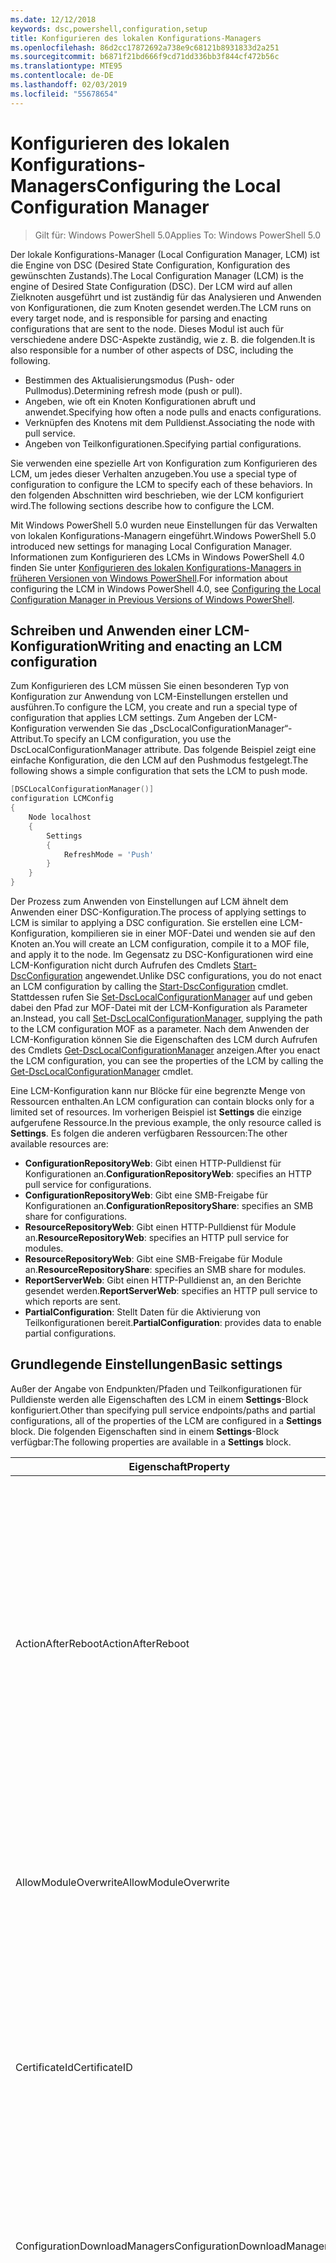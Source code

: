 ```yaml
---
ms.date: 12/12/2018
keywords: dsc,powershell,configuration,setup
title: Konfigurieren des lokalen Konfigurations-Managers
ms.openlocfilehash: 86d2cc17872692a738e9c68121b8931833d2a251
ms.sourcegitcommit: b6871f21bd666f9cd71dd336bb3f844cf472b56c
ms.translationtype: MTE95
ms.contentlocale: de-DE
ms.lasthandoff: 02/03/2019
ms.locfileid: "55678654"
---
```

# <a name="configuring-the-local-configuration-manager"></a><span data-ttu-id="85f25-103">Konfigurieren des lokalen Konfigurations-Managers</span><span class="sxs-lookup"><span data-stu-id="85f25-103">Configuring the Local Configuration Manager</span></span>

> <span data-ttu-id="85f25-104">Gilt für: Windows PowerShell 5.0</span><span class="sxs-lookup"><span data-stu-id="85f25-104">Applies To: Windows PowerShell 5.0</span></span>

<span data-ttu-id="85f25-105">Der lokale Konfigurations-Manager (Local Configuration Manager, LCM) ist die Engine von DSC (Desired State Configuration, Konfiguration des gewünschten Zustands).</span><span class="sxs-lookup"><span data-stu-id="85f25-105">The Local Configuration Manager (LCM) is the engine of Desired State Configuration (DSC).</span></span>
<span data-ttu-id="85f25-106">Der LCM wird auf allen Zielknoten ausgeführt und ist zuständig für das Analysieren und Anwenden von Konfigurationen, die zum Knoten gesendet werden.</span><span class="sxs-lookup"><span data-stu-id="85f25-106">The LCM runs on every target node, and is responsible for parsing and enacting configurations that are sent to the node.</span></span>
<span data-ttu-id="85f25-107">Dieses Modul ist auch für verschiedene andere DSC-Aspekte zuständig, wie z. B. die folgenden.</span><span class="sxs-lookup"><span data-stu-id="85f25-107">It is also responsible for a number of other aspects of DSC, including the following.</span></span>

- <span data-ttu-id="85f25-108">Bestimmen des Aktualisierungsmodus (Push- oder Pullmodus).</span><span class="sxs-lookup"><span data-stu-id="85f25-108">Determining refresh mode (push or pull).</span></span>
- <span data-ttu-id="85f25-109">Angeben, wie oft ein Knoten Konfigurationen abruft und anwendet.</span><span class="sxs-lookup"><span data-stu-id="85f25-109">Specifying how often a node pulls and enacts configurations.</span></span>
- <span data-ttu-id="85f25-110">Verknüpfen des Knotens mit dem Pulldienst.</span><span class="sxs-lookup"><span data-stu-id="85f25-110">Associating the node with pull service.</span></span>
- <span data-ttu-id="85f25-111">Angeben von Teilkonfigurationen.</span><span class="sxs-lookup"><span data-stu-id="85f25-111">Specifying partial configurations.</span></span>

<span data-ttu-id="85f25-112">Sie verwenden eine spezielle Art von Konfiguration zum Konfigurieren des LCM, um jedes dieser Verhalten anzugeben.</span><span class="sxs-lookup"><span data-stu-id="85f25-112">You use a special type of configuration to configure the LCM to specify each of these behaviors.</span></span>
<span data-ttu-id="85f25-113">In den folgenden Abschnitten wird beschrieben, wie der LCM konfiguriert wird.</span><span class="sxs-lookup"><span data-stu-id="85f25-113">The following sections describe how to configure the LCM.</span></span>

<span data-ttu-id="85f25-114">Mit Windows PowerShell 5.0 wurden neue Einstellungen für das Verwalten von lokalen Konfigurations-Managern eingeführt.</span><span class="sxs-lookup"><span data-stu-id="85f25-114">Windows PowerShell 5.0 introduced new settings for managing Local Configuration Manager.</span></span>
<span data-ttu-id="85f25-115">Informationen zum Konfigurieren des LCMs in Windows PowerShell 4.0 finden Sie unter [Konfigurieren des lokalen Konfigurations-Managers in früheren Versionen von Windows PowerShell](metaconfig4.md).</span><span class="sxs-lookup"><span data-stu-id="85f25-115">For information about configuring the LCM in Windows PowerShell 4.0, see [Configuring the Local Configuration Manager in Previous Versions of Windows PowerShell](metaconfig4.md).</span></span>

## <a name="writing-and-enacting-an-lcm-configuration"></a><span data-ttu-id="85f25-116">Schreiben und Anwenden einer LCM-Konfiguration</span><span class="sxs-lookup"><span data-stu-id="85f25-116">Writing and enacting an LCM configuration</span></span>

<span data-ttu-id="85f25-117">Zum Konfigurieren des LCM müssen Sie einen besonderen Typ von Konfiguration zur Anwendung von LCM-Einstellungen erstellen und ausführen.</span><span class="sxs-lookup"><span data-stu-id="85f25-117">To configure the LCM, you create and run a special type of configuration that applies LCM settings.</span></span>
<span data-ttu-id="85f25-118">Zum Angeben der LCM-Konfiguration verwenden Sie das „DscLocalConfigurationManager“-Attribut.</span><span class="sxs-lookup"><span data-stu-id="85f25-118">To specify an LCM configuration, you use the DscLocalConfigurationManager attribute.</span></span>
<span data-ttu-id="85f25-119">Das folgende Beispiel zeigt eine einfache Konfiguration, die den LCM auf den Pushmodus festgelegt.</span><span class="sxs-lookup"><span data-stu-id="85f25-119">The following shows a simple configuration that sets the LCM to push mode.</span></span>

```powershell
[DSCLocalConfigurationManager()]
configuration LCMConfig
{
    Node localhost
    {
        Settings
        {
            RefreshMode = 'Push'
        }
    }
}
```

<span data-ttu-id="85f25-120">Der Prozess zum Anwenden von Einstellungen auf LCM ähnelt dem Anwenden einer DSC-Konfiguration.</span><span class="sxs-lookup"><span data-stu-id="85f25-120">The process of applying settings to LCM is similar to applying a DSC configuration.</span></span>
<span data-ttu-id="85f25-121">Sie erstellen eine LCM-Konfiguration, kompilieren sie in einer MOF-Datei und wenden sie auf den Knoten an.</span><span class="sxs-lookup"><span data-stu-id="85f25-121">You will create an LCM configuration, compile it to a MOF file, and apply it to the node.</span></span>
<span data-ttu-id="85f25-122">Im Gegensatz zu DSC-Konfigurationen wird eine LCM-Konfiguration nicht durch Aufrufen des Cmdlets [Start-DscConfiguration](/powershell/module/psdesiredstateconfiguration/start-dscconfiguration) angewendet.</span><span class="sxs-lookup"><span data-stu-id="85f25-122">Unlike DSC configurations, you do not enact an LCM configuration by calling the [Start-DscConfiguration](/powershell/module/psdesiredstateconfiguration/start-dscconfiguration) cmdlet.</span></span>
<span data-ttu-id="85f25-123">Stattdessen rufen Sie [Set-DscLocalConfigurationManager](/powershell/module/PSDesiredStateConfiguration/Set-DscLocalConfigurationManager) auf und geben dabei den Pfad zur MOF-Datei mit der LCM-Konfiguration als Parameter an.</span><span class="sxs-lookup"><span data-stu-id="85f25-123">Instead, you call [Set-DscLocalConfigurationManager](/powershell/module/PSDesiredStateConfiguration/Set-DscLocalConfigurationManager), supplying the path to the LCM configuration MOF as a parameter.</span></span>
<span data-ttu-id="85f25-124">Nach dem Anwenden der LCM-Konfiguration können Sie die Eigenschaften des LCM durch Aufrufen des Cmdlets [Get-DscLocalConfigurationManager](/powershell/module/PSDesiredStateConfiguration/Get-DscLocalConfigurationManager) anzeigen.</span><span class="sxs-lookup"><span data-stu-id="85f25-124">After you enact the LCM configuration, you can see the properties of the LCM by calling the [Get-DscLocalConfigurationManager](/powershell/module/PSDesiredStateConfiguration/Get-DscLocalConfigurationManager) cmdlet.</span></span>

<span data-ttu-id="85f25-125">Eine LCM-Konfiguration kann nur Blöcke für eine begrenzte Menge von Ressourcen enthalten.</span><span class="sxs-lookup"><span data-stu-id="85f25-125">An LCM configuration can contain blocks only for a limited set of resources.</span></span>
<span data-ttu-id="85f25-126">Im vorherigen Beispiel ist **Settings** die einzige aufgerufene Ressource.</span><span class="sxs-lookup"><span data-stu-id="85f25-126">In the previous example, the only resource called is **Settings**.</span></span>
<span data-ttu-id="85f25-127">Es folgen die anderen verfügbaren Ressourcen:</span><span class="sxs-lookup"><span data-stu-id="85f25-127">The other available resources are:</span></span>

* <span data-ttu-id="85f25-128">**ConfigurationRepositoryWeb**: Gibt einen HTTP-Pulldienst für Konfigurationen an.</span><span class="sxs-lookup"><span data-stu-id="85f25-128">**ConfigurationRepositoryWeb**: specifies an HTTP pull service for configurations.</span></span>
* <span data-ttu-id="85f25-129">**ConfigurationRepositoryWeb**: Gibt eine SMB-Freigabe für Konfigurationen an.</span><span class="sxs-lookup"><span data-stu-id="85f25-129">**ConfigurationRepositoryShare**: specifies an SMB share for configurations.</span></span>
* <span data-ttu-id="85f25-130">**ResourceRepositoryWeb**: Gibt einen HTTP-Pulldienst für Module an.</span><span class="sxs-lookup"><span data-stu-id="85f25-130">**ResourceRepositoryWeb**: specifies an HTTP pull service for modules.</span></span>
* <span data-ttu-id="85f25-131">**ResourceRepositoryWeb**: Gibt eine SMB-Freigabe für Module an.</span><span class="sxs-lookup"><span data-stu-id="85f25-131">**ResourceRepositoryShare**: specifies an SMB share for modules.</span></span>
* <span data-ttu-id="85f25-132">**ReportServerWeb**: Gibt einen HTTP-Pulldienst an, an den Berichte gesendet werden.</span><span class="sxs-lookup"><span data-stu-id="85f25-132">**ReportServerWeb**: specifies an HTTP pull service to which reports are sent.</span></span>
* <span data-ttu-id="85f25-133">**PartialConfiguration**: Stellt Daten für die Aktivierung von Teilkonfigurationen bereit.</span><span class="sxs-lookup"><span data-stu-id="85f25-133">**PartialConfiguration**: provides data to enable partial configurations.</span></span>

## <a name="basic-settings"></a><span data-ttu-id="85f25-134">Grundlegende Einstellungen</span><span class="sxs-lookup"><span data-stu-id="85f25-134">Basic settings</span></span>

<span data-ttu-id="85f25-135">Außer der Angabe von Endpunkten/Pfaden und Teilkonfigurationen für Pulldienste werden alle Eigenschaften des LCM in einem **Settings**-Block konfiguriert.</span><span class="sxs-lookup"><span data-stu-id="85f25-135">Other than specifying pull service endpoints/paths and partial configurations, all of the properties of the LCM are configured in a **Settings** block.</span></span>
<span data-ttu-id="85f25-136">Die folgenden Eigenschaften sind in einem **Settings**-Block verfügbar:</span><span class="sxs-lookup"><span data-stu-id="85f25-136">The following properties are available in a **Settings** block.</span></span>

|  <span data-ttu-id="85f25-137">Eigenschaft</span><span class="sxs-lookup"><span data-stu-id="85f25-137">Property</span></span>  |  <span data-ttu-id="85f25-138">Type</span><span class="sxs-lookup"><span data-stu-id="85f25-138">Type</span></span>  |  <span data-ttu-id="85f25-139">Beschreibung</span><span class="sxs-lookup"><span data-stu-id="85f25-139">Description</span></span>   |
|----------- |------- |--------------- |
| <span data-ttu-id="85f25-140">ActionAfterReboot</span><span class="sxs-lookup"><span data-stu-id="85f25-140">ActionAfterReboot</span></span>| <span data-ttu-id="85f25-141">string</span><span class="sxs-lookup"><span data-stu-id="85f25-141">string</span></span>| <span data-ttu-id="85f25-142">Gibt an, was nach einem Neustart während der Anwendung einer Konfiguration passiert.</span><span class="sxs-lookup"><span data-stu-id="85f25-142">Specifies what happens after a reboot during the application of a configuration.</span></span> <span data-ttu-id="85f25-143">Die möglichen Werte sind __ContinueConfiguration__ und __StopConfiguration__.</span><span class="sxs-lookup"><span data-stu-id="85f25-143">The possible values are __"ContinueConfiguration"__ and __"StopConfiguration"__.</span></span> <ul><li> <span data-ttu-id="85f25-144">__ContinueConfiguration__: Nach dem Neustart des Computers wird das Anwenden der aktuellen Konfiguration fortgesetzt.</span><span class="sxs-lookup"><span data-stu-id="85f25-144">__ContinueConfiguration__: Continue applying the current configuration after machine reboot.</span></span> <span data-ttu-id="85f25-145">Dies ist der Standardwert.</span><span class="sxs-lookup"><span data-stu-id="85f25-145">This is the default value</span></span></li><li><span data-ttu-id="85f25-146">__StopConfiguration__: Nach dem Neustart des Computers wird die aktuelle Konfiguration beendet.</span><span class="sxs-lookup"><span data-stu-id="85f25-146">__StopConfiguration__: Stop the current configuration after machine reboot.</span></span></li></ul>|
| <span data-ttu-id="85f25-147">AllowModuleOverwrite</span><span class="sxs-lookup"><span data-stu-id="85f25-147">AllowModuleOverwrite</span></span>| <span data-ttu-id="85f25-148">bool</span><span class="sxs-lookup"><span data-stu-id="85f25-148">bool</span></span>| <span data-ttu-id="85f25-149">__$TRUE__, wenn neue vom Pulldienst heruntergeladene Konfigurationen die alten Konfigurationen auf dem Zielknoten überschreiben dürfen.</span><span class="sxs-lookup"><span data-stu-id="85f25-149">__$TRUE__ if new configurations downloaded from the pull service are allowed to overwrite the old ones on the target node.</span></span> <span data-ttu-id="85f25-150">Andernfalls „$FALSE“.</span><span class="sxs-lookup"><span data-stu-id="85f25-150">Otherwise, $FALSE.</span></span>|
| <span data-ttu-id="85f25-151">CertificateId</span><span class="sxs-lookup"><span data-stu-id="85f25-151">CertificateID</span></span>| <span data-ttu-id="85f25-152">string</span><span class="sxs-lookup"><span data-stu-id="85f25-152">string</span></span>| <span data-ttu-id="85f25-153">Der Fingerabdruck eines Zertifikats zur Sicherung von Anmeldeinformationen, die in einer Konfiguration übergeben werden.</span><span class="sxs-lookup"><span data-stu-id="85f25-153">The thumbprint of a certificate used to secure credentials passed in a configuration.</span></span> <span data-ttu-id="85f25-154">Weitere Informationen finden Sie unter [Möchten Sie Anmeldeinformationen in Windows PowerShell zum Konfigurieren des gewünschten Zustands schützen?](http://blogs.msdn.com/b/powershell/archive/2014/01/31/want-to-secure-credentials-in-windows-powershell-desired-state-configuration.aspx).</span><span class="sxs-lookup"><span data-stu-id="85f25-154">For more information see [Want to secure credentials in Windows PowerShell Desired State Configuration](http://blogs.msdn.com/b/powershell/archive/2014/01/31/want-to-secure-credentials-in-windows-powershell-desired-state-configuration.aspx)?.</span></span> <br> <span data-ttu-id="85f25-155">__Hinweis:__ Dies wird bei Verwendung des Azure Automation DSC-Pulldiensts automatisch verwaltet.</span><span class="sxs-lookup"><span data-stu-id="85f25-155">__Note:__ this is managed automatically if using Azure Automation DSC pull service.</span></span>|
| <span data-ttu-id="85f25-156">ConfigurationDownloadManagers</span><span class="sxs-lookup"><span data-stu-id="85f25-156">ConfigurationDownloadManagers</span></span>| <span data-ttu-id="85f25-157">CimInstance[]</span><span class="sxs-lookup"><span data-stu-id="85f25-157">CimInstance[]</span></span>| <span data-ttu-id="85f25-158">Veraltet.</span><span class="sxs-lookup"><span data-stu-id="85f25-158">Obsolete.</span></span> <span data-ttu-id="85f25-159">Verwenden Sie die Blöcke __ConfigurationRepositoryWeb__ und __ConfigurationRepositoryShare__ zum Definieren von Pulldienstendpunkten für Konfigurationen.</span><span class="sxs-lookup"><span data-stu-id="85f25-159">Use __ConfigurationRepositoryWeb__ and __ConfigurationRepositoryShare__ blocks to define configuration pull service endpoints.</span></span>|
| <span data-ttu-id="85f25-160">ConfigurationID</span><span class="sxs-lookup"><span data-stu-id="85f25-160">ConfigurationID</span></span>| <span data-ttu-id="85f25-161">string</span><span class="sxs-lookup"><span data-stu-id="85f25-161">string</span></span>| <span data-ttu-id="85f25-162">Für die Abwärtskompatibilität mit älteren Pulldienstversionen.</span><span class="sxs-lookup"><span data-stu-id="85f25-162">For backwards compatibility with older pull service versions.</span></span> <span data-ttu-id="85f25-163">Eine GUID, die die Konfigurationsdatei identifiziert, die von einem Pulldienst abgerufen werden soll.</span><span class="sxs-lookup"><span data-stu-id="85f25-163">A GUID that identifies the configuration file to get from a pull service.</span></span> <span data-ttu-id="85f25-164">Der Knoten ruft Konfigurationen vom Pulldienst ab, wenn der Name der MOF-Konfigurationsdatei „ConfigurationID.mof“ lautet.</span><span class="sxs-lookup"><span data-stu-id="85f25-164">The node will pull configurations on the pull service if the name of the configuration MOF is named ConfigurationID.mof.</span></span><br> <span data-ttu-id="85f25-165">__Hinweis:__ Wenn Sie diese Eigenschaft festlegen, kann der Knoten nicht mithilfe von __RegistrationKey__ bei einem Pulldienst registriert werden.</span><span class="sxs-lookup"><span data-stu-id="85f25-165">__Note:__ If you set this property, registering the node with a pull service by using __RegistrationKey__ does not work.</span></span> <span data-ttu-id="85f25-166">Weitere Informationen finden Sie unter [Einrichten eines Pullclients mit Konfigurationsnamen](../pull-server/pullClientConfigNames.md).</span><span class="sxs-lookup"><span data-stu-id="85f25-166">For more information, see [Setting up a pull client with configuration names](../pull-server/pullClientConfigNames.md).</span></span>|
| <span data-ttu-id="85f25-167">ConfigurationMode</span><span class="sxs-lookup"><span data-stu-id="85f25-167">ConfigurationMode</span></span>| <span data-ttu-id="85f25-168">string</span><span class="sxs-lookup"><span data-stu-id="85f25-168">string</span></span> | <span data-ttu-id="85f25-169">Gibt an, wie der LCM die Konfiguration tatsächlich auf die Zielknoten anwendet.</span><span class="sxs-lookup"><span data-stu-id="85f25-169">Specifies how the LCM actually applies the configuration to the target nodes.</span></span> <span data-ttu-id="85f25-170">Mögliche Werte sind __ApplyOnly__, __ApplyAndMonitor__ und __ApplyAndAutoCorrect__.</span><span class="sxs-lookup"><span data-stu-id="85f25-170">Possible values are __"ApplyOnly"__,__"ApplyAndMonitor"__, and __"ApplyAndAutoCorrect"__.</span></span> <ul><li><span data-ttu-id="85f25-171">__ApplyOnly__: DSC wendet die Konfiguration an und führt keine weiteren Schritte aus, es sei denn, eine neue Konfiguration wird per Push auf den Zielknoten übertragen oder per Pull von einem Dienst abgerufen.</span><span class="sxs-lookup"><span data-stu-id="85f25-171">__ApplyOnly__: DSC applies the configuration and does nothing further unless a new configuration is pushed to the target node or when a new configuration is pulled from a service.</span></span> <span data-ttu-id="85f25-172">Nach der ersten Anwendung einer neuen Konfiguration überprüft DSC nicht auf Abweichungen von einem zuvor konfigurierten Status.</span><span class="sxs-lookup"><span data-stu-id="85f25-172">After initial application of a new configuration, DSC does not check for drift from a previously configured state.</span></span> <span data-ttu-id="85f25-173">Beachten Sie, dass DSC versucht, die Konfiguration anzuwenden, bis dies erfolgreich passiert ist, bevor __ApplyOnly__ wirksam wird.</span><span class="sxs-lookup"><span data-stu-id="85f25-173">Note that DSC will attempt to apply the configuration until it is successful before __ApplyOnly__ takes effect.</span></span> </li><li> <span data-ttu-id="85f25-174">__ApplyAndMonitor__: Dies ist der Standardwert.</span><span class="sxs-lookup"><span data-stu-id="85f25-174">__ApplyAndMonitor__: This is the default value.</span></span> <span data-ttu-id="85f25-175">Der LCM wendet neue Konfigurationen an.</span><span class="sxs-lookup"><span data-stu-id="85f25-175">The LCM applies any new configurations.</span></span> <span data-ttu-id="85f25-176">Wenn der Zielknoten nach der ersten Anwendung einer neuen Konfiguration vom gewünschten Zustand abweicht, meldet DSC die Abweichung in Protokollen.</span><span class="sxs-lookup"><span data-stu-id="85f25-176">After initial application of a new configuration, if the target node drifts from the desired state, DSC reports the discrepancy in logs.</span></span> <span data-ttu-id="85f25-177">Beachten Sie, dass DSC versucht, die Konfiguration anzuwenden, bis dies erfolgreich passiert ist, bevor __ApplyAndMonitor__ wirksam wird.</span><span class="sxs-lookup"><span data-stu-id="85f25-177">Note that DSC will attempt to apply the configuration until it is successful before __ApplyAndMonitor__ takes effect.</span></span></li><li><span data-ttu-id="85f25-178">__ApplyAndAutoCorrect__: DSC wendet alle neuen Konfigurationen an.</span><span class="sxs-lookup"><span data-stu-id="85f25-178">__ApplyAndAutoCorrect__: DSC applies any new configurations.</span></span> <span data-ttu-id="85f25-179">Wenn der Zielknoten nach der ersten Anwendung einer neuen Konfiguration vom gewünschten Zustand abweicht, meldet DSC die Abweichung in Protokollen und wendet dann die aktuelle Konfiguration an.</span><span class="sxs-lookup"><span data-stu-id="85f25-179">After initial application of a new configuration, if the target node drifts from the desired state, DSC reports the discrepancy in logs, and then re-applies the current configuration.</span></span></li></ul>|
| <span data-ttu-id="85f25-180">ConfigurationModeFrequencyMins</span><span class="sxs-lookup"><span data-stu-id="85f25-180">ConfigurationModeFrequencyMins</span></span>| <span data-ttu-id="85f25-181">UInt32</span><span class="sxs-lookup"><span data-stu-id="85f25-181">UInt32</span></span>| <span data-ttu-id="85f25-182">Gibt (in Minuten) an, wie oft die aktuelle Konfiguration überprüft und angewendet wird.</span><span class="sxs-lookup"><span data-stu-id="85f25-182">How often, in minutes, the current configuration is checked and applied.</span></span> <span data-ttu-id="85f25-183">Diese Eigenschaft wird ignoriert, wenn die „ConfigurationMode“-Eigenschaft auf „ApplyOnly“ festgelegt ist.</span><span class="sxs-lookup"><span data-stu-id="85f25-183">This property is ignored if the ConfigurationMode property is set to ApplyOnly.</span></span> <span data-ttu-id="85f25-184">Der Standardwert ist 15.</span><span class="sxs-lookup"><span data-stu-id="85f25-184">The default value is 15.</span></span>|
| <span data-ttu-id="85f25-185">DebugMode</span><span class="sxs-lookup"><span data-stu-id="85f25-185">DebugMode</span></span>| <span data-ttu-id="85f25-186">string</span><span class="sxs-lookup"><span data-stu-id="85f25-186">string</span></span>| <span data-ttu-id="85f25-187">Mögliche Werte sind __None__, __ForceModuleImport__ und __All__.</span><span class="sxs-lookup"><span data-stu-id="85f25-187">Possible values are __None__, __ForceModuleImport__, and __All__.</span></span> <ul><li><span data-ttu-id="85f25-188">Bei Festlegung auf __None__ werden zwischengespeicherte Ressourcen verwendet.</span><span class="sxs-lookup"><span data-stu-id="85f25-188">Set to __None__ to use cached resources.</span></span> <span data-ttu-id="85f25-189">Dies ist die Standardeinstellung, die in Produktionsszenarien verwendet werden sollte.</span><span class="sxs-lookup"><span data-stu-id="85f25-189">This is the default and should be used in production scenarios.</span></span></li><li><span data-ttu-id="85f25-190">Das Festlegen auf __ForceModuleImport__ bewirkt, dass der LCM DSC-Ressourcenmodule erneut lädt, auch wenn sie zuvor bereits geladen und zwischengespeichert wurden.</span><span class="sxs-lookup"><span data-stu-id="85f25-190">Setting to __ForceModuleImport__, causes the LCM to reload any DSC resource modules, even if they have been previously loaded and cached.</span></span> <span data-ttu-id="85f25-191">Dies beeinträchtigt die Leistung von DSC-Vorgängen, da jedes Modul bei Verwendung neu geladen wird.</span><span class="sxs-lookup"><span data-stu-id="85f25-191">This impacts the performance of DSC operations as each module is reloaded on use.</span></span> <span data-ttu-id="85f25-192">In der Regel wird dieser Wert beim Debuggen einer Ressource verwendet.</span><span class="sxs-lookup"><span data-stu-id="85f25-192">Typically you would use this value while debugging a resource</span></span></li><li><span data-ttu-id="85f25-193">In dieser Version ist __All__ identisch mit __ForceModuleImport__.</span><span class="sxs-lookup"><span data-stu-id="85f25-193">In this release, __All__ is same as __ForceModuleImport__</span></span></li></ul> |
| <span data-ttu-id="85f25-194">RebootNodeIfNeeded</span><span class="sxs-lookup"><span data-stu-id="85f25-194">RebootNodeIfNeeded</span></span>| <span data-ttu-id="85f25-195">bool</span><span class="sxs-lookup"><span data-stu-id="85f25-195">bool</span></span>| <span data-ttu-id="85f25-196">Legen Sie diesen `$true` auf Ressourcen mithilfe der Knoten neu starten, können die `$global:DSCMachineStatus` Flag.</span><span class="sxs-lookup"><span data-stu-id="85f25-196">Set this to `$true` to allow resources to reboot the Node using the `$global:DSCMachineStatus` flag.</span></span> <span data-ttu-id="85f25-197">Andernfalls müssen Sie den Knoten für jede Konfiguration manuell neu starten, die dies erfordert.</span><span class="sxs-lookup"><span data-stu-id="85f25-197">Otherwise, you will have to manually reboot the node for any configuration that requires it.</span></span> <span data-ttu-id="85f25-198">Der Standardwert ist `$false`.</span><span class="sxs-lookup"><span data-stu-id="85f25-198">The default value is `$false`.</span></span> <span data-ttu-id="85f25-199">Um diese Einstellung zu verwenden, wenn eine Neustartbedingung von einer anderen Komponente als von DSC in Kraft gesetzt wird (z.B. Windows Installer), kombinieren Sie diese Einstellung mit dem Modul [xPendingReboot](https://github.com/powershell/xpendingreboot).</span><span class="sxs-lookup"><span data-stu-id="85f25-199">To use this setting when a reboot condition is enacted by something other than DSC (such as Windows Installer), combine this setting with the [xPendingReboot](https://github.com/powershell/xpendingreboot) module.</span></span>|
| <span data-ttu-id="85f25-200">RefreshMode</span><span class="sxs-lookup"><span data-stu-id="85f25-200">RefreshMode</span></span>| <span data-ttu-id="85f25-201">string</span><span class="sxs-lookup"><span data-stu-id="85f25-201">string</span></span>| <span data-ttu-id="85f25-202">Gibt an, wie der LCM Konfigurationen abruft.</span><span class="sxs-lookup"><span data-stu-id="85f25-202">Specifies how the LCM gets configurations.</span></span> <span data-ttu-id="85f25-203">Die möglichen Werte sind __Disabled__, __Push__ und __Pull__.</span><span class="sxs-lookup"><span data-stu-id="85f25-203">The possible values are __"Disabled"__, __"Push"__, and __"Pull"__.</span></span> <ul><li><span data-ttu-id="85f25-204">__Disabled__: DSC-Konfigurationen werden für diesen Knoten deaktiviert.</span><span class="sxs-lookup"><span data-stu-id="85f25-204">__Disabled__: DSC configurations are disabled for this node.</span></span></li><li> <span data-ttu-id="85f25-205">__Push__: Konfigurationen werden gestartet, indem das Cmdlet [Start-DscConfiguration](/powershell/module/psdesiredstateconfiguration/start-dscconfiguration) aufgerufen wird.</span><span class="sxs-lookup"><span data-stu-id="85f25-205">__Push__: Configurations are initiated by calling the [Start-DscConfiguration](/powershell/module/psdesiredstateconfiguration/start-dscconfiguration) cmdlet.</span></span> <span data-ttu-id="85f25-206">Die Konfiguration wird sofort auf den Knoten angewendet.</span><span class="sxs-lookup"><span data-stu-id="85f25-206">The configuration is applied immediately to the node.</span></span> <span data-ttu-id="85f25-207">Dies ist der Standardwert.</span><span class="sxs-lookup"><span data-stu-id="85f25-207">This is the default value.</span></span></li><li><span data-ttu-id="85f25-208">__Pull:__ Der Knoten ist so konfiguriert, dass regelmäßig eine Überprüfung auf Konfigurationen von einem Pulldienst oder SMB-Pfad erfolgt.</span><span class="sxs-lookup"><span data-stu-id="85f25-208">__Pull:__ The node is configured to regularly check for configurations from a pull service or SMB path.</span></span> <span data-ttu-id="85f25-209">Wenn diese Eigenschaft auf __Pull__ festgelegt ist, müssen Sie in einem __ConfigurationRepositoryWeb__- oder __ConfigurationRepositoryShare__-Block einen HPPT-Pfad (Dienst) oder einen SMB-Pfad (Freigabe) angeben.</span><span class="sxs-lookup"><span data-stu-id="85f25-209">If this property is set to __Pull__, you must specify an HTTP (service) or SMB (share) path in a __ConfigurationRepositoryWeb__ or __ConfigurationRepositoryShare__ block.</span></span></li></ul>|
| <span data-ttu-id="85f25-210">RefreshFrequencyMins</span><span class="sxs-lookup"><span data-stu-id="85f25-210">RefreshFrequencyMins</span></span>| <span data-ttu-id="85f25-211">UInt32</span><span class="sxs-lookup"><span data-stu-id="85f25-211">Uint32</span></span>| <span data-ttu-id="85f25-212">Das Zeitintervall (in Minuten), in dem der LCM einen Pulldienst auf aktualisierte Konfigurationen abfragt.</span><span class="sxs-lookup"><span data-stu-id="85f25-212">The time interval, in minutes, at which the LCM checks a pull service to get updated configurations.</span></span> <span data-ttu-id="85f25-213">Dieser Wert wird ignoriert, wenn der LCM nicht im Pullmodus konfiguriert ist.</span><span class="sxs-lookup"><span data-stu-id="85f25-213">This value is ignored if the LCM is not configured in pull mode.</span></span> <span data-ttu-id="85f25-214">Der Standardwert ist 30.</span><span class="sxs-lookup"><span data-stu-id="85f25-214">The default value is 30.</span></span>|
| <span data-ttu-id="85f25-215">ReportManagers</span><span class="sxs-lookup"><span data-stu-id="85f25-215">ReportManagers</span></span>| <span data-ttu-id="85f25-216">CimInstance[]</span><span class="sxs-lookup"><span data-stu-id="85f25-216">CimInstance[]</span></span>| <span data-ttu-id="85f25-217">Veraltet.</span><span class="sxs-lookup"><span data-stu-id="85f25-217">Obsolete.</span></span> <span data-ttu-id="85f25-218">Verwenden Sie __ReportServerWeb__-Blöcke, um einen Endpunkt zum Senden von Berichtsdaten an einen Pulldienst zu definieren.</span><span class="sxs-lookup"><span data-stu-id="85f25-218">Use __ReportServerWeb__ blocks to define an endpoint to send reporting data to a pull service.</span></span>|
| <span data-ttu-id="85f25-219">ResourceModuleManagers</span><span class="sxs-lookup"><span data-stu-id="85f25-219">ResourceModuleManagers</span></span>| <span data-ttu-id="85f25-220">CimInstance[]</span><span class="sxs-lookup"><span data-stu-id="85f25-220">CimInstance[]</span></span>| <span data-ttu-id="85f25-221">Veraltet.</span><span class="sxs-lookup"><span data-stu-id="85f25-221">Obsolete.</span></span> <span data-ttu-id="85f25-222">Verwenden Sie die Blöcke __ResourceRepositoryWeb__ und __ResourceRepositoryShare__ zum Definieren von HTTP-Endpunkten bzw. SMB-Pfaden für den Pulldienst.</span><span class="sxs-lookup"><span data-stu-id="85f25-222">Use __ResourceRepositoryWeb__ and __ResourceRepositoryShare__ blocks to define pull service HTTP endpoints or SMB paths, respectively.</span></span>|
| <span data-ttu-id="85f25-223">PartialConfigurations</span><span class="sxs-lookup"><span data-stu-id="85f25-223">PartialConfigurations</span></span>| <span data-ttu-id="85f25-224">CimInstance</span><span class="sxs-lookup"><span data-stu-id="85f25-224">CimInstance</span></span>| <span data-ttu-id="85f25-225">Nicht implementiert.</span><span class="sxs-lookup"><span data-stu-id="85f25-225">Not implemented.</span></span> <span data-ttu-id="85f25-226">Nicht verwenden.</span><span class="sxs-lookup"><span data-stu-id="85f25-226">Do not use.</span></span>|
| <span data-ttu-id="85f25-227">StatusRetentionTimeInDays</span><span class="sxs-lookup"><span data-stu-id="85f25-227">StatusRetentionTimeInDays</span></span> | <span data-ttu-id="85f25-228">UInt32</span><span class="sxs-lookup"><span data-stu-id="85f25-228">UInt32</span></span>| <span data-ttu-id="85f25-229">Anzahl der Tage, die der LCM den Status der aktuellen Konfiguration beibehält.</span><span class="sxs-lookup"><span data-stu-id="85f25-229">The number of days the LCM keeps the status of the current configuration.</span></span>|

> [!NOTE]
> <span data-ttu-id="85f25-230">Die LCM-startet die **"configurationmodefrequencymins"** Zyklus basierend auf:</span><span class="sxs-lookup"><span data-stu-id="85f25-230">The LCM starts the **ConfigurationModeFrequencyMins** cycle based on:</span></span>
>
> - <span data-ttu-id="85f25-231">Eine neue metakonfiguration wird mithilfe der angewendet `Set-DscLocalConfigurationManager`</span><span class="sxs-lookup"><span data-stu-id="85f25-231">A new metaconfig is applied using `Set-DscLocalConfigurationManager`</span></span>
> - <span data-ttu-id="85f25-232">Ein Neustart des Computers</span><span class="sxs-lookup"><span data-stu-id="85f25-232">A machine restart</span></span>
>
> <span data-ttu-id="85f25-233">Für jede Bedingung, in dem der Timer-Prozess einen Absturz kommt, der innerhalb von 30 Sekunden und den Zyklus erkannt werden, wird, neu gestartet wird.</span><span class="sxs-lookup"><span data-stu-id="85f25-233">For any condition where the timer process experiences a crash, that will be detected within 30 seconds and the cycle will be restarted.</span></span>
> <span data-ttu-id="85f25-234">Ein gleichzeitiger Vorgang kann den Zyklus Verzögerung gestartet wird, die Dauer dieses Vorgangs überschreitet die konfigurierte Zyklus Häufigkeit der nächste Timer startet nicht.</span><span class="sxs-lookup"><span data-stu-id="85f25-234">A concurrent operation could delay the cycle from being started, if the duration of this operation exceeds the configured cycle frequency, the next timer will not start.</span></span>
>
> <span data-ttu-id="85f25-235">Beispielsweise die metakonfiguration wird in einem 15-Minuten-Intervall Pull konfiguriert, und ein Pull-Vorgang tritt auf, auf T1.</span><span class="sxs-lookup"><span data-stu-id="85f25-235">Example, the metaconfig is configured at a 15 minute pull frequency and a pull occurs at T1.</span></span>  <span data-ttu-id="85f25-236">Der Knoten wird die Arbeit für 16 Minuten nicht abgeschlossen.</span><span class="sxs-lookup"><span data-stu-id="85f25-236">The Node does not finish work for 16 minutes.</span></span>  <span data-ttu-id="85f25-237">Die erste 15-Minuten-Zyklus wird ignoriert, und weiter Pull auf T1 + 15 + 15 erfolgt.</span><span class="sxs-lookup"><span data-stu-id="85f25-237">The first 15 minute cycle is ignored, and next pull will happen at T1+15+15.</span></span>

## <a name="pull-service"></a><span data-ttu-id="85f25-238">Pulldienst</span><span class="sxs-lookup"><span data-stu-id="85f25-238">Pull service</span></span>

<span data-ttu-id="85f25-239">Die LCM-Konfiguration unterstützt die folgenden Typen von Pulldienstendpunkten:</span><span class="sxs-lookup"><span data-stu-id="85f25-239">LCM configuration supports defining the following types of pull service endpoints:</span></span>

- <span data-ttu-id="85f25-240">**Konfigurationsserver**: Repository für DSC-Konfigurationen.</span><span class="sxs-lookup"><span data-stu-id="85f25-240">**Configuration server**: A repository for DSC configurations.</span></span> <span data-ttu-id="85f25-241">Definieren Sie Konfigurationsserver mithilfe der Blöcke **ConfigurationRepositoryWeb** (für webbasierte Server) und **ConfigurationRepositoryShare** (für SMB-basierte Server).</span><span class="sxs-lookup"><span data-stu-id="85f25-241">Define configuration servers by using **ConfigurationRepositoryWeb** (for web-based servers) and **ConfigurationRepositoryShare** (for SMB-based servers) blocks.</span></span>
- <span data-ttu-id="85f25-242">**Ressourcenserver**: Repository für DSC-Ressourcen, verpackt als PowerShell-Module.</span><span class="sxs-lookup"><span data-stu-id="85f25-242">**Resource server**: A repository for DSC resources, packaged as PowerShell modules.</span></span> <span data-ttu-id="85f25-243">Definieren Sie Ressourcenserver mithilfe der Blöcke **ResourceRepositoryWeb** (für webbasierte Server) und **ResourceRepositoryShare** (für SMB-basierte Server).</span><span class="sxs-lookup"><span data-stu-id="85f25-243">Define resource servers by using **ResourceRepositoryWeb** (for web-based servers) and **ResourceRepositoryShare** (for SMB-based servers) blocks.</span></span>
- <span data-ttu-id="85f25-244">**Berichtsserver**: Dienst, an den DSC Berichtsdaten sendet.</span><span class="sxs-lookup"><span data-stu-id="85f25-244">**Report server**: A service that DSC sends report data to.</span></span> <span data-ttu-id="85f25-245">Definieren Sie Berichtsserver mithilfe von **ReportServerWeb**-Blöcken.</span><span class="sxs-lookup"><span data-stu-id="85f25-245">Define report servers by using **ReportServerWeb** blocks.</span></span> <span data-ttu-id="85f25-246">Ein Berichtsserver muss ein Webdienst sein.</span><span class="sxs-lookup"><span data-stu-id="85f25-246">A report server must be a web service.</span></span>

<span data-ttu-id="85f25-247">Weitere Informationen zu Pulldiensten finden Sie unter [Desired State Configuration – Pulldienst](../pull-server/pullServer.md).</span><span class="sxs-lookup"><span data-stu-id="85f25-247">For more details on pull service see, [Desired State Configuration Pull Service](../pull-server/pullServer.md).</span></span>

## <a name="configuration-server-blocks"></a><span data-ttu-id="85f25-248">Konfigurationsserverblöcke</span><span class="sxs-lookup"><span data-stu-id="85f25-248">Configuration server blocks</span></span>

<span data-ttu-id="85f25-249">Zum Definieren eines webbasierten Konfigurationsservers erstellen Sie einen **ConfigurationRepositoryWeb**-Block.</span><span class="sxs-lookup"><span data-stu-id="85f25-249">To define a web-based configuration server, you create a **ConfigurationRepositoryWeb** block.</span></span>
<span data-ttu-id="85f25-250">Ein **ConfigurationRepositoryWeb**-Block definiert die folgenden Eigenschaften.</span><span class="sxs-lookup"><span data-stu-id="85f25-250">A **ConfigurationRepositoryWeb** defines the following properties.</span></span>

|<span data-ttu-id="85f25-251">Eigenschaft</span><span class="sxs-lookup"><span data-stu-id="85f25-251">Property</span></span>|<span data-ttu-id="85f25-252">Type</span><span class="sxs-lookup"><span data-stu-id="85f25-252">Type</span></span>|<span data-ttu-id="85f25-253">Beschreibung</span><span class="sxs-lookup"><span data-stu-id="85f25-253">Description</span></span>|
|---|---|---|
|<span data-ttu-id="85f25-254">AllowUnsecureConnection</span><span class="sxs-lookup"><span data-stu-id="85f25-254">AllowUnsecureConnection</span></span>|<span data-ttu-id="85f25-255">bool</span><span class="sxs-lookup"><span data-stu-id="85f25-255">bool</span></span>|<span data-ttu-id="85f25-256">Legen Sie diese Einstellung auf **$TRUE** fest, um Verbindungen zwischen Knoten und Server ohne Authentifizierung zu erlauben.</span><span class="sxs-lookup"><span data-stu-id="85f25-256">Set to **$TRUE** to allow connections from the node to the server without authentication.</span></span> <span data-ttu-id="85f25-257">Bei Festlegung auf **$FALSE** ist eine Authentifizierung erforderlich.</span><span class="sxs-lookup"><span data-stu-id="85f25-257">Set to **$FALSE** to require authentication.</span></span>|
|<span data-ttu-id="85f25-258">CertificateId</span><span class="sxs-lookup"><span data-stu-id="85f25-258">CertificateID</span></span>|<span data-ttu-id="85f25-259">string</span><span class="sxs-lookup"><span data-stu-id="85f25-259">string</span></span>|<span data-ttu-id="85f25-260">Der Fingerabdruck eines Zertifikats zur Authentifizierung beim Server.</span><span class="sxs-lookup"><span data-stu-id="85f25-260">The thumbprint of a certificate used to authenticate to the server.</span></span>|
|<span data-ttu-id="85f25-261">ConfigurationNames</span><span class="sxs-lookup"><span data-stu-id="85f25-261">ConfigurationNames</span></span>|<span data-ttu-id="85f25-262">String[]</span><span class="sxs-lookup"><span data-stu-id="85f25-262">String[]</span></span>|<span data-ttu-id="85f25-263">Array der Namen von Konfigurationen, die per Pull vom Zielknoten abgerufen werden.</span><span class="sxs-lookup"><span data-stu-id="85f25-263">An array of names of configurations to be pulled by the target node.</span></span> <span data-ttu-id="85f25-264">Diese werden nur verwendet, wenn der Knoten über einen **RegistrationKey** beim Pulldienst registriert ist.</span><span class="sxs-lookup"><span data-stu-id="85f25-264">These are used only if the node is registered with the pull service by using a **RegistrationKey**.</span></span> <span data-ttu-id="85f25-265">Weitere Informationen finden Sie unter [Einrichten eines Pullclients mit Konfigurationsnamen](../pull-server/pullClientConfigNames.md).</span><span class="sxs-lookup"><span data-stu-id="85f25-265">For more information, see [Setting up a pull client with configuration names](../pull-server/pullClientConfigNames.md).</span></span>|
|<span data-ttu-id="85f25-266">RegistrationKey</span><span class="sxs-lookup"><span data-stu-id="85f25-266">RegistrationKey</span></span>|<span data-ttu-id="85f25-267">string</span><span class="sxs-lookup"><span data-stu-id="85f25-267">string</span></span>|<span data-ttu-id="85f25-268">GUID, die den Knoten beim Pulldienst registriert.</span><span class="sxs-lookup"><span data-stu-id="85f25-268">A GUID that registers the node with the pull service.</span></span> <span data-ttu-id="85f25-269">Weitere Informationen finden Sie unter [Einrichten eines Pullclients mit Konfigurationsnamen](../pull-server/pullClientConfigNames.md).</span><span class="sxs-lookup"><span data-stu-id="85f25-269">For more information, see [Setting up a pull client with configuration names](../pull-server/pullClientConfigNames.md).</span></span>|
|<span data-ttu-id="85f25-270">ServerURL</span><span class="sxs-lookup"><span data-stu-id="85f25-270">ServerURL</span></span>|<span data-ttu-id="85f25-271">string</span><span class="sxs-lookup"><span data-stu-id="85f25-271">string</span></span>|<span data-ttu-id="85f25-272">URL des Konfigurationsdiensts.</span><span class="sxs-lookup"><span data-stu-id="85f25-272">The URL of the configuration service.</span></span>|

<span data-ttu-id="85f25-273">Ein Beispielskript, das die Konfiguration des Werts „ConfigurationRepositoryWeb“ für lokale Knoten vereinfacht, steht unter [Generieren von DSC-Metakonfigurationen](https://docs.microsoft.com/azure/automation/automation-dsc-onboarding#generating-dsc-metaconfigurations) zur Verfügung.</span><span class="sxs-lookup"><span data-stu-id="85f25-273">An example script to simplify configuring the ConfigurationRepositoryWeb value for on-premises nodes is available - see [Generating DSC metaconfigurations](https://docs.microsoft.com/azure/automation/automation-dsc-onboarding#generating-dsc-metaconfigurations)</span></span>

<span data-ttu-id="85f25-274">Zum Definieren eines SMB-basierten Konfigurationsservers erstellen Sie einen **ConfigurationRepositoryShare**-Block.</span><span class="sxs-lookup"><span data-stu-id="85f25-274">To define an SMB-based configuration server, you create a **ConfigurationRepositoryShare** block.</span></span>
<span data-ttu-id="85f25-275">Ein **ConfigurationRepositoryShare**-Block definiert die folgenden Eigenschaften.</span><span class="sxs-lookup"><span data-stu-id="85f25-275">A **ConfigurationRepositoryShare** defines the following properties.</span></span>

|<span data-ttu-id="85f25-276">Eigenschaft</span><span class="sxs-lookup"><span data-stu-id="85f25-276">Property</span></span>|<span data-ttu-id="85f25-277">Type</span><span class="sxs-lookup"><span data-stu-id="85f25-277">Type</span></span>|<span data-ttu-id="85f25-278">Beschreibung</span><span class="sxs-lookup"><span data-stu-id="85f25-278">Description</span></span>|
|---|---|---|
|<span data-ttu-id="85f25-279">Credential</span><span class="sxs-lookup"><span data-stu-id="85f25-279">Credential</span></span>|<span data-ttu-id="85f25-280">MSFT_Credential</span><span class="sxs-lookup"><span data-stu-id="85f25-280">MSFT_Credential</span></span>|<span data-ttu-id="85f25-281">Anmeldeinformationen zum Authentifizieren bei der SMB-Freigabe.</span><span class="sxs-lookup"><span data-stu-id="85f25-281">The credential used to authenticate to the SMB share.</span></span>|
|<span data-ttu-id="85f25-282">SourcePath</span><span class="sxs-lookup"><span data-stu-id="85f25-282">SourcePath</span></span>|<span data-ttu-id="85f25-283">string</span><span class="sxs-lookup"><span data-stu-id="85f25-283">string</span></span>|<span data-ttu-id="85f25-284">Pfad der SMB-Freigabe.</span><span class="sxs-lookup"><span data-stu-id="85f25-284">The path of the SMB share.</span></span>|

## <a name="resource-server-blocks"></a><span data-ttu-id="85f25-285">Ressourcenserverblöcke</span><span class="sxs-lookup"><span data-stu-id="85f25-285">Resource server blocks</span></span>

<span data-ttu-id="85f25-286">Zum Definieren eines webbasierten Ressourcenservers erstellen Sie einen **ResourceRepositoryWeb**-Block.</span><span class="sxs-lookup"><span data-stu-id="85f25-286">To define a web-based resource server, you create a **ResourceRepositoryWeb** block.</span></span>
<span data-ttu-id="85f25-287">Ein **ResourceRepositoryWeb**-Block definiert die folgenden Eigenschaften.</span><span class="sxs-lookup"><span data-stu-id="85f25-287">A **ResourceRepositoryWeb** defines the following properties.</span></span>

|<span data-ttu-id="85f25-288">Eigenschaft</span><span class="sxs-lookup"><span data-stu-id="85f25-288">Property</span></span>|<span data-ttu-id="85f25-289">Type</span><span class="sxs-lookup"><span data-stu-id="85f25-289">Type</span></span>|<span data-ttu-id="85f25-290">Beschreibung</span><span class="sxs-lookup"><span data-stu-id="85f25-290">Description</span></span>|
|---|---|---|
|<span data-ttu-id="85f25-291">AllowUnsecureConnection</span><span class="sxs-lookup"><span data-stu-id="85f25-291">AllowUnsecureConnection</span></span>|<span data-ttu-id="85f25-292">bool</span><span class="sxs-lookup"><span data-stu-id="85f25-292">bool</span></span>|<span data-ttu-id="85f25-293">Legen Sie diese Einstellung auf **$TRUE** fest, um Verbindungen zwischen Knoten und Server ohne Authentifizierung zu erlauben.</span><span class="sxs-lookup"><span data-stu-id="85f25-293">Set to **$TRUE** to allow connections from the node to the server without authentication.</span></span> <span data-ttu-id="85f25-294">Bei Festlegung auf **$FALSE** ist eine Authentifizierung erforderlich.</span><span class="sxs-lookup"><span data-stu-id="85f25-294">Set to **$FALSE** to require authentication.</span></span>|
|<span data-ttu-id="85f25-295">CertificateId</span><span class="sxs-lookup"><span data-stu-id="85f25-295">CertificateID</span></span>|<span data-ttu-id="85f25-296">string</span><span class="sxs-lookup"><span data-stu-id="85f25-296">string</span></span>|<span data-ttu-id="85f25-297">Der Fingerabdruck eines Zertifikats zur Authentifizierung beim Server.</span><span class="sxs-lookup"><span data-stu-id="85f25-297">The thumbprint of a certificate used to authenticate to the server.</span></span>|
|<span data-ttu-id="85f25-298">RegistrationKey</span><span class="sxs-lookup"><span data-stu-id="85f25-298">RegistrationKey</span></span>|<span data-ttu-id="85f25-299">string</span><span class="sxs-lookup"><span data-stu-id="85f25-299">string</span></span>|<span data-ttu-id="85f25-300">GUID, die den Knoten beim Pulldienst identifiziert.</span><span class="sxs-lookup"><span data-stu-id="85f25-300">A GUID that identifies the node to the pull service.</span></span>|
|<span data-ttu-id="85f25-301">ServerURL</span><span class="sxs-lookup"><span data-stu-id="85f25-301">ServerURL</span></span>|<span data-ttu-id="85f25-302">string</span><span class="sxs-lookup"><span data-stu-id="85f25-302">string</span></span>|<span data-ttu-id="85f25-303">URL des Konfigurationsservers.</span><span class="sxs-lookup"><span data-stu-id="85f25-303">The URL of the configuration server.</span></span>|

<span data-ttu-id="85f25-304">Ein Beispielskript, das die Konfiguration des Werts „ResourceRepositoryWeb“ für lokale Knoten vereinfacht, steht unter [Generieren von DSC-Metakonfigurationen](https://docs.microsoft.com/azure/automation/automation-dsc-onboarding#generating-dsc-metaconfigurations) zur Verfügung.</span><span class="sxs-lookup"><span data-stu-id="85f25-304">An example script to simplify configuring the ResourceRepositoryWeb value for on-premises nodes is available - see [Generating DSC metaconfigurations](https://docs.microsoft.com/azure/automation/automation-dsc-onboarding#generating-dsc-metaconfigurations)</span></span>

<span data-ttu-id="85f25-305">Zum Definieren eines SMB-basierten Ressourcenservers erstellen Sie einen **ResourceRepositoryShare**-Block.</span><span class="sxs-lookup"><span data-stu-id="85f25-305">To define an SMB-based resource server, you create a **ResourceRepositoryShare** block.</span></span>
<span data-ttu-id="85f25-306">Ein **ResourceRepositoryShare**-Block definiert die folgenden Eigenschaften.</span><span class="sxs-lookup"><span data-stu-id="85f25-306">**ResourceRepositoryShare** defines the following properties.</span></span>

|<span data-ttu-id="85f25-307">Eigenschaft</span><span class="sxs-lookup"><span data-stu-id="85f25-307">Property</span></span>|<span data-ttu-id="85f25-308">Type</span><span class="sxs-lookup"><span data-stu-id="85f25-308">Type</span></span>|<span data-ttu-id="85f25-309">Beschreibung</span><span class="sxs-lookup"><span data-stu-id="85f25-309">Description</span></span>|
|---|---|---|
|<span data-ttu-id="85f25-310">Credential</span><span class="sxs-lookup"><span data-stu-id="85f25-310">Credential</span></span>|<span data-ttu-id="85f25-311">MSFT_Credential</span><span class="sxs-lookup"><span data-stu-id="85f25-311">MSFT_Credential</span></span>|<span data-ttu-id="85f25-312">Anmeldeinformationen zum Authentifizieren bei der SMB-Freigabe.</span><span class="sxs-lookup"><span data-stu-id="85f25-312">The credential used to authenticate to the SMB share.</span></span> <span data-ttu-id="85f25-313">Ein Beispiel für die Weitergabe von Anmeldeinformationen finden Sie unter [Einrichten eines DSC-SMB-Pullservers](../pull-server/pullServerSMB.md).</span><span class="sxs-lookup"><span data-stu-id="85f25-313">For an example of passing credentials, see [Setting up a DSC SMB pull server](../pull-server/pullServerSMB.md)</span></span>|
|<span data-ttu-id="85f25-314">SourcePath</span><span class="sxs-lookup"><span data-stu-id="85f25-314">SourcePath</span></span>|<span data-ttu-id="85f25-315">string</span><span class="sxs-lookup"><span data-stu-id="85f25-315">string</span></span>|<span data-ttu-id="85f25-316">Pfad der SMB-Freigabe.</span><span class="sxs-lookup"><span data-stu-id="85f25-316">The path of the SMB share.</span></span>|

## <a name="report-server-blocks"></a><span data-ttu-id="85f25-317">Berichtsserverblöcke</span><span class="sxs-lookup"><span data-stu-id="85f25-317">Report server blocks</span></span>

<span data-ttu-id="85f25-318">Zum Definieren eines Berichtsservers erstellen Sie einen **ReportServerWeb**-Block.</span><span class="sxs-lookup"><span data-stu-id="85f25-318">To define a report server, you create a **ReportServerWeb** block.</span></span>
<span data-ttu-id="85f25-319">Die Berichtsserverrolle ist nicht kompatibel mit dem SMB-basierten Pulldienst.</span><span class="sxs-lookup"><span data-stu-id="85f25-319">The report server role is not compatible with SMB based pull service.</span></span>
<span data-ttu-id="85f25-320">Ein **ReportServerWeb**-Block definiert die folgenden Eigenschaften.</span><span class="sxs-lookup"><span data-stu-id="85f25-320">**ReportServerWeb** defines the following properties.</span></span>

|<span data-ttu-id="85f25-321">Eigenschaft</span><span class="sxs-lookup"><span data-stu-id="85f25-321">Property</span></span>|<span data-ttu-id="85f25-322">Type</span><span class="sxs-lookup"><span data-stu-id="85f25-322">Type</span></span>|<span data-ttu-id="85f25-323">Beschreibung</span><span class="sxs-lookup"><span data-stu-id="85f25-323">Description</span></span>|
|---|---|---|
|<span data-ttu-id="85f25-324">AllowUnsecureConnection</span><span class="sxs-lookup"><span data-stu-id="85f25-324">AllowUnsecureConnection</span></span>|<span data-ttu-id="85f25-325">bool</span><span class="sxs-lookup"><span data-stu-id="85f25-325">bool</span></span>|<span data-ttu-id="85f25-326">Legen Sie diese Einstellung auf **$TRUE** fest, um Verbindungen zwischen Knoten und Server ohne Authentifizierung zu erlauben.</span><span class="sxs-lookup"><span data-stu-id="85f25-326">Set to **$TRUE** to allow connections from the node to the server without authentication.</span></span> <span data-ttu-id="85f25-327">Bei Festlegung auf **$FALSE** ist eine Authentifizierung erforderlich.</span><span class="sxs-lookup"><span data-stu-id="85f25-327">Set to **$FALSE** to require authentication.</span></span>|
|<span data-ttu-id="85f25-328">CertificateId</span><span class="sxs-lookup"><span data-stu-id="85f25-328">CertificateID</span></span>|<span data-ttu-id="85f25-329">string</span><span class="sxs-lookup"><span data-stu-id="85f25-329">string</span></span>|<span data-ttu-id="85f25-330">Der Fingerabdruck eines Zertifikats zur Authentifizierung beim Server.</span><span class="sxs-lookup"><span data-stu-id="85f25-330">The thumbprint of a certificate used to authenticate to the server.</span></span>|
|<span data-ttu-id="85f25-331">RegistrationKey</span><span class="sxs-lookup"><span data-stu-id="85f25-331">RegistrationKey</span></span>|<span data-ttu-id="85f25-332">string</span><span class="sxs-lookup"><span data-stu-id="85f25-332">string</span></span>|<span data-ttu-id="85f25-333">GUID, die den Knoten beim Pulldienst identifiziert.</span><span class="sxs-lookup"><span data-stu-id="85f25-333">A GUID that identifies the node to the pull service.</span></span>|
|<span data-ttu-id="85f25-334">ServerURL</span><span class="sxs-lookup"><span data-stu-id="85f25-334">ServerURL</span></span>|<span data-ttu-id="85f25-335">string</span><span class="sxs-lookup"><span data-stu-id="85f25-335">string</span></span>|<span data-ttu-id="85f25-336">URL des Konfigurationsservers.</span><span class="sxs-lookup"><span data-stu-id="85f25-336">The URL of the configuration server.</span></span>|

<span data-ttu-id="85f25-337">Ein Beispielskript, das die Konfiguration des Werts „ReportServerWeb“ für lokale Knoten vereinfacht, steht unter [Generieren von DSC-Metakonfigurationen](https://docs.microsoft.com/azure/automation/automation-dsc-onboarding#generating-dsc-metaconfigurations) zur Verfügung.</span><span class="sxs-lookup"><span data-stu-id="85f25-337">An example script to simplify configuring the ReportServerWeb value for on-premises nodes is available - see [Generating DSC metaconfigurations](https://docs.microsoft.com/azure/automation/automation-dsc-onboarding#generating-dsc-metaconfigurations)</span></span>

## <a name="partial-configurations"></a><span data-ttu-id="85f25-338">Teilkonfigurationen</span><span class="sxs-lookup"><span data-stu-id="85f25-338">Partial configurations</span></span>

<span data-ttu-id="85f25-339">Zum Definieren von Teilkonfigurationen erstellen Sie einen **PartialConfiguration**-Block.</span><span class="sxs-lookup"><span data-stu-id="85f25-339">To define a partial configuration, you create a **PartialConfiguration** block.</span></span>
<span data-ttu-id="85f25-340">Weitere Informationen zu Teilkonfigurationen finden Sie unter [DSC-Teilkonfigurationen](../pull-server/partialConfigs.md).</span><span class="sxs-lookup"><span data-stu-id="85f25-340">For more information about partial configurations, see [DSC Partial configurations](../pull-server/partialConfigs.md).</span></span>
<span data-ttu-id="85f25-341">Ein **PartialConfiguration**-Block definiert die folgenden Eigenschaften.</span><span class="sxs-lookup"><span data-stu-id="85f25-341">**PartialConfiguration** defines the following properties.</span></span>

|<span data-ttu-id="85f25-342">Eigenschaft</span><span class="sxs-lookup"><span data-stu-id="85f25-342">Property</span></span>|<span data-ttu-id="85f25-343">Type</span><span class="sxs-lookup"><span data-stu-id="85f25-343">Type</span></span>|<span data-ttu-id="85f25-344">Beschreibung</span><span class="sxs-lookup"><span data-stu-id="85f25-344">Description</span></span>|
|---|---|---|
|<span data-ttu-id="85f25-345">ConfigurationSource</span><span class="sxs-lookup"><span data-stu-id="85f25-345">ConfigurationSource</span></span>|<span data-ttu-id="85f25-346">string[]</span><span class="sxs-lookup"><span data-stu-id="85f25-346">string[]</span></span>|<span data-ttu-id="85f25-347">Ein Array mit Namen von Konfigurationsservern, die zuvor in den Blöcken **ConfigurationRepositoryWeb** und **ConfigurationRepositoryShare** definiert wurden, aus denen die Teilkonfiguration per Pull abgerufen wird.</span><span class="sxs-lookup"><span data-stu-id="85f25-347">An array of names of configuration servers, previously defined in **ConfigurationRepositoryWeb** and **ConfigurationRepositoryShare** blocks, where the partial configuration is pulled from.</span></span>|
|<span data-ttu-id="85f25-348">DependsOn</span><span class="sxs-lookup"><span data-stu-id="85f25-348">DependsOn</span></span>|<span data-ttu-id="85f25-349">string{}</span><span class="sxs-lookup"><span data-stu-id="85f25-349">string{}</span></span>|<span data-ttu-id="85f25-350">Eine Liste der Namen anderer Konfigurationen, die abgeschlossen sein müssen, bevor diese Teilkonfiguration angewendet wird.</span><span class="sxs-lookup"><span data-stu-id="85f25-350">A list of names of other configurations that must be completed before this partial configuration is applied.</span></span>|
|<span data-ttu-id="85f25-351">Beschreibung</span><span class="sxs-lookup"><span data-stu-id="85f25-351">Description</span></span>|<span data-ttu-id="85f25-352">string</span><span class="sxs-lookup"><span data-stu-id="85f25-352">string</span></span>|<span data-ttu-id="85f25-353">Text zum Beschreiben der Teilkonfiguration.</span><span class="sxs-lookup"><span data-stu-id="85f25-353">Text used to describe the partial configuration.</span></span>|
|<span data-ttu-id="85f25-354">ExclusiveResources</span><span class="sxs-lookup"><span data-stu-id="85f25-354">ExclusiveResources</span></span>|<span data-ttu-id="85f25-355">string[]</span><span class="sxs-lookup"><span data-stu-id="85f25-355">string[]</span></span>|<span data-ttu-id="85f25-356">Array von Ressourcen, die ausschließlich für diese Teilkonfiguration gelten.</span><span class="sxs-lookup"><span data-stu-id="85f25-356">An array of resources exclusive to this partial configuration.</span></span>|
|<span data-ttu-id="85f25-357">RefreshMode</span><span class="sxs-lookup"><span data-stu-id="85f25-357">RefreshMode</span></span>|<span data-ttu-id="85f25-358">string</span><span class="sxs-lookup"><span data-stu-id="85f25-358">string</span></span>|<span data-ttu-id="85f25-359">Gibt an, wie der LCM diese Teilkonfiguration abruft.</span><span class="sxs-lookup"><span data-stu-id="85f25-359">Specifies how the LCM gets this partial configuration.</span></span> <span data-ttu-id="85f25-360">Die möglichen Werte sind __Disabled__, __Push__ und __Pull__.</span><span class="sxs-lookup"><span data-stu-id="85f25-360">The possible values are __"Disabled"__, __"Push"__, and __"Pull"__.</span></span> <ul><li><span data-ttu-id="85f25-361">__Deaktiviert__: Diese Teilkonfiguration ist deaktiviert.</span><span class="sxs-lookup"><span data-stu-id="85f25-361">__Disabled__: This partial configuration is disabled.</span></span></li><li> <span data-ttu-id="85f25-362">__Push__: Die Teilkonfiguration wird per Push auf den Knoten übertragen, indem das Cmdlet [Publish-DscConfiguration](/powershell/module/PSDesiredStateConfiguration/Publish-DscConfiguration) aufgerufen wird.</span><span class="sxs-lookup"><span data-stu-id="85f25-362">__Push__: The partial configuration is pushed to the node by calling the [Publish-DscConfiguration](/powershell/module/PSDesiredStateConfiguration/Publish-DscConfiguration) cmdlet.</span></span> <span data-ttu-id="85f25-363">Nachdem alle Teilkonfigurationen für den Knoten von einem Dienst per Push oder Pull abgerufen wurden, kann die Konfiguration durch Aufrufen von `Start-DscConfiguration –UseExisting` gestartet werden.</span><span class="sxs-lookup"><span data-stu-id="85f25-363">After all partial configurations for the node are either pushed or pulled from a service, the configuration can be started by calling `Start-DscConfiguration –UseExisting`.</span></span> <span data-ttu-id="85f25-364">Dies ist der Standardwert.</span><span class="sxs-lookup"><span data-stu-id="85f25-364">This is the default value.</span></span></li><li><span data-ttu-id="85f25-365">__Pull:__ Der Knoten ist so konfiguriert, dass regelmäßig eine Überprüfung auf Teilkonfigurationen von einem Pulldienst erfolgt.</span><span class="sxs-lookup"><span data-stu-id="85f25-365">__Pull:__ The node is configured to regularly check for partial configuration from a pull service.</span></span> <span data-ttu-id="85f25-366">Wenn diese Eigenschaft auf __Pull__ festgelegt ist, müssen Sie einen Pulldienst in der __ConfigurationSource__-Eigenschaft festlegen.</span><span class="sxs-lookup"><span data-stu-id="85f25-366">If this property is set to __Pull__, you must specify a pull service in a __ConfigurationSource__ property.</span></span> <span data-ttu-id="85f25-367">Weitere Informationen zum Azure Automation-Pulldienst finden Sie unter [Azure Automation DSC – Übersicht](https://docs.microsoft.com/azure/automation/automation-dsc-overview).</span><span class="sxs-lookup"><span data-stu-id="85f25-367">For more information about Azure Automation pull service, see [Azure Automation DSC Overview](https://docs.microsoft.com/azure/automation/automation-dsc-overview).</span></span></li></ul>|
|<span data-ttu-id="85f25-368">ResourceModuleSource</span><span class="sxs-lookup"><span data-stu-id="85f25-368">ResourceModuleSource</span></span>|<span data-ttu-id="85f25-369">string[]</span><span class="sxs-lookup"><span data-stu-id="85f25-369">string[]</span></span>|<span data-ttu-id="85f25-370">Array der Namen von Ressourcenservern, von denen erforderliche Ressourcen für diese Teilkonfiguration heruntergeladen werden.</span><span class="sxs-lookup"><span data-stu-id="85f25-370">An array of the names of resource servers from which to download required resources for this partial configuration.</span></span> <span data-ttu-id="85f25-371">Diese Namen müssen auf Dienstendpunkte verweisen, die zuvor in den Blöcken **ResourceRepositoryWeb** und **ResourceRepositoryShare** definiert wurden.</span><span class="sxs-lookup"><span data-stu-id="85f25-371">These names must refer to service endpoints previously defined in **ResourceRepositoryWeb** and **ResourceRepositoryShare** blocks.</span></span>|

<span data-ttu-id="85f25-372">__Hinweis:__ Teilkonfigurationen werden in Azure Automation DSC unterstützt, es kann jedoch nur eine Konfiguration aus jedem Automation-Konto pro Knoten abgerufen werden.</span><span class="sxs-lookup"><span data-stu-id="85f25-372">__Note:__ partial configurations are supported with Azure Automation DSC, but only one configuration can be pulled from each automation account per node.</span></span>

## <a name="see-also"></a><span data-ttu-id="85f25-373">Weitere Informationen</span><span class="sxs-lookup"><span data-stu-id="85f25-373">See Also</span></span>

### <a name="concepts"></a><span data-ttu-id="85f25-374">Konzepte</span><span class="sxs-lookup"><span data-stu-id="85f25-374">Concepts</span></span>
[<span data-ttu-id="85f25-375">Windows PowerShell DSC – Übersicht</span><span class="sxs-lookup"><span data-stu-id="85f25-375">Desired State Configuration Overview</span></span>](../overview/overview.md)

[<span data-ttu-id="85f25-376">Erste Schritte mit Azure Automation DSC</span><span class="sxs-lookup"><span data-stu-id="85f25-376">Getting started with Azure Automation DSC</span></span>](https://docs.microsoft.com/azure/automation/automation-dsc-getting-started)

### <a name="other-resources"></a><span data-ttu-id="85f25-377">Weitere Ressourcen</span><span class="sxs-lookup"><span data-stu-id="85f25-377">Other Resources</span></span>

[<span data-ttu-id="85f25-378">Set-DscLocalConfigurationManager</span><span class="sxs-lookup"><span data-stu-id="85f25-378">Set-DscLocalConfigurationManager</span></span>](/powershell/module/PSDesiredStateConfiguration/Set-DscLocalConfigurationManager)

[<span data-ttu-id="85f25-379">Einrichten eines Pullclients mit Konfigurationsnamen</span><span class="sxs-lookup"><span data-stu-id="85f25-379">Setting up a pull client with configuration names</span></span>](../pull-server/pullClientConfigNames.md)
